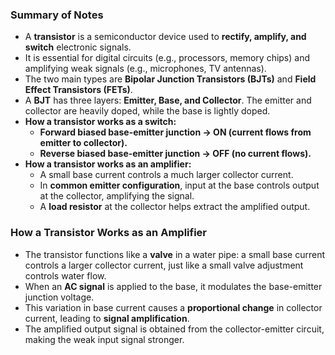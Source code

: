 ### **Summary of Notes**

- A **transistor** is a semiconductor device used to **rectify, amplify, and switch** electronic signals.
- It is essential for digital circuits (e.g., processors, memory chips) and amplifying weak signals (e.g., microphones, TV antennas).
- The two main types are **Bipolar Junction Transistors (BJTs)** and **Field Effect Transistors (FETs)**.
- A **BJT** has three layers: **Emitter, Base, and Collector**. The emitter and collector are heavily doped, while the base is lightly doped.
- **How a transistor works as a switch:**
    - **Forward biased base-emitter junction → ON (current flows from emitter to collector).**
    - **Reverse biased base-emitter junction → OFF (no current flows).**
- **How a transistor works as an amplifier:**
    - A small base current controls a much larger collector current.
    - In **common emitter configuration**, input at the base controls output at the collector, amplifying the signal.
    - A **load resistor** at the collector helps extract the amplified output.

### **How a Transistor Works as an Amplifier**

- The transistor functions like a **valve** in a water pipe: a small base current controls a larger collector current, just like a small valve adjustment controls water flow.
- When an **AC signal** is applied to the base, it modulates the base-emitter junction voltage.
- This variation in base current causes a **proportional change** in collector current, leading to **signal amplification**.
- The amplified output signal is obtained from the collector-emitter circuit, making the weak input signal stronger.

